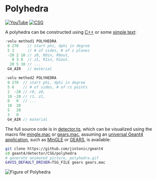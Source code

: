 # Polyhedra

[![YouTube](https://img.shields.io/badge/You-Tube-red?style=flat)](https://youtube.com/shorts/edU0sQAOFy4)
[![CSG](https://img.shields.io/badge/CSG-Solids-blue?style=flat)](..)

A polyhedra can be constructed using [C++][] or some [simple text](../..):

```cpp
:volu method1 POLYHEDRA
 0 270    // start phi, dphi in degree
 5 3      // # of sides, # of z planes
 -20 2 10 // z0, R0in, R0out,
   0 3 8  // z1, R1in, R1out,
  20 5 10 // ...
 G4_AIR   // material

:volu method2 POLYHEDRA
 0 270  // start phi, dphi in degree
 5 6    // # of sides, # of rz points
 2  -20 // r0, z0,
 10 -20 // r1, z1,
 8   0  // ...
 10  20
 5   20
 3   0
 G4_AIR // material
```

The full source code is in [detector.tg][], which can be visualized using the macro file [mingle.mac][] or [gears.mac][], assuming an [universal Geant4 application][], such as [MinGLE][] or [GEARS][], is available:

```sh
git clone https://github.com/jintonic/geant4
cd geant4/detector/CSG/polyhedra
# generate animated picture, polyhedra.gif
G4VIS_DEFAULT_DRIVER=TSG_FILE gears gears.mac
```

![Figure of Polyhedra](https://geant4-userdoc.web.cern.ch/UsersGuides/ForApplicationDeveloper/html/_images/aBREPSolidPolyhedra.jpg)

[C++]: https://geant4-userdoc.web.cern.ch/UsersGuides/ForApplicationDeveloper/html/Detector/Geometry/geomSolids.html#constructed-solid-geometry-csg-solids
[detector.tg]: https://github.com/jintonic/geant4/blob/main/detector/CSG/polyhedra/detector.tg
[mingle.mac]: https://github.com/jintonic/geant4/blob/main/detector/CSG/polyhedra/mingle.mac
[gears.mac]: https://github.com/jintonic/geant4/blob/main/detector/CSG/polyhedra/gears.mac
[universal Geant4 application]: https://youtu.be/3g9CkyBS31o
[MinGLE]: https://github.com/jintonic/mingle
[GEARS]: https://github.com/jintonic/gears
